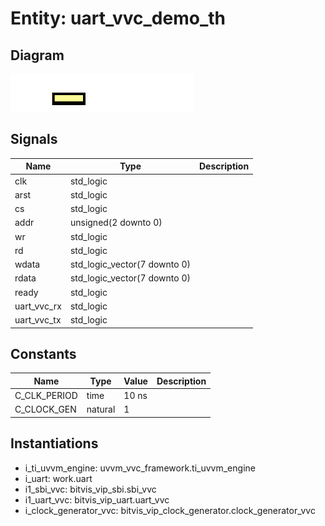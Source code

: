 # Entity: uart_vvc_demo_th
## Diagram
![Diagram](uart_vvc_demo_th.svg "Diagram")
## Signals
| Name        | Type                         | Description |
| ----------- | ---------------------------- | ----------- |
| clk         | std_logic                    |             |
| arst        | std_logic                    |             |
| cs          | std_logic                    |             |
| addr        | unsigned(2 downto 0)         |             |
| wr          | std_logic                    |             |
| rd          | std_logic                    |             |
| wdata       | std_logic_vector(7 downto 0) |             |
| rdata       | std_logic_vector(7 downto 0) |             |
| ready       | std_logic                    |             |
| uart_vvc_rx | std_logic                    |             |
| uart_vvc_tx | std_logic                    |             |
## Constants
| Name         | Type    | Value  | Description |
| ------------ | ------- | ------ | ----------- |
| C_CLK_PERIOD | time    |  10 ns |             |
| C_CLOCK_GEN  | natural |  1     |             |
## Instantiations
- i_ti_uvvm_engine: uvvm_vvc_framework.ti_uvvm_engine
- i_uart: work.uart
- i1_sbi_vvc: bitvis_vip_sbi.sbi_vvc
- i1_uart_vvc: bitvis_vip_uart.uart_vvc
- i_clock_generator_vvc: bitvis_vip_clock_generator.clock_generator_vvc
